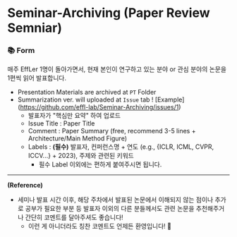 # Seminar-Archiving (Paper Review Semniar)

### 📚 Form
매주 EffLer 1명이 돌아가면서, 현재 본인이 연구하고 있는 분야 or 관심 분야의 논문을 1편씩 읽어 발표합니다. 
- Presentation Materials are archived at `PT` Folder
- Summarization ver. will uploaded at `Issue` tab
! [Example] (https://github.com/effl-lab/Seminar-Archiving/issues/1)
  - 발표자가 "핵심만 요약" 하여 업로드
  - Issue Title : Paper Title
  - Comment : Paper Summary (free, recommend 3-5 lines + Architecture/Main Method Figure)
  - Labels : **(필수)** 발표자, 컨퍼런스명 + 연도 (e.g., {ICLR, ICML, CVPR, ICCV...} + 2023), 주제와 관련된 키워드
    - 필수 Label 이외에는 편하게 붙여주시면 됩니다. 

----
**(Reference)**
- 세미나 발표 시간 이후, 해당 주차에서 발표된 논문에서 이해되지 않는 점이나 추가로 공부가 필요한 부분 등 발표자 이외의 다른 분들께서도 관련 논문을 추천해주거나 간단히 코멘트를 달아주셔도 좋습니다!
  - 이런 게 아니더라도 칭찬 코멘트도 언제든 환영입니다! 🙌